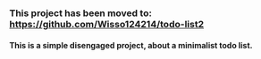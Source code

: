 ### This project has been moved to: https://github.com/Wisso124214/todo-list2
#### This is a simple disengaged project, about a minimalist todo list. 
